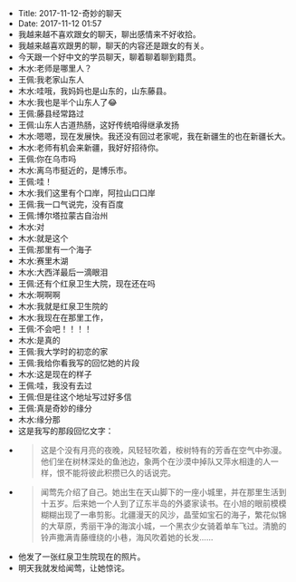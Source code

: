 - Title: 2017-11-12-奇妙的聊天
- Date: 2017-11-12 01:57
- 我越来越不喜欢跟女的聊天，聊出感情来不好收拾。
- 我越来越喜欢跟男的聊，聊天的内容还是跟女的有关。
- 今天跟一个好中文的学员聊天，聊着聊着聊到籍贯。
- 木水:老师是哪里人？
- 王佩:我老家山东人
- 木水:哇哦，我妈妈也是山东的，山东藤县。
- 木水:我也是半个山东人了😂
- 王佩:藤县经常路过
- 王佩:山东人古道热肠，这好传统咱得继承发扬
- 木水:嗯嗯，现在发展快。我还没有回过老家呢，我在新疆生的也在新疆长大。
- 木水:老师有机会来新疆，我好好招待你。
- 王佩:你在乌市吗
- 木水:离乌市挺近的，是博乐市。
- 王佩:哇！
- 木水:我们这里有个口岸，阿拉山口口岸
- 王佩:我一口气说完，没有百度
- 王佩:博尔塔拉蒙古自治州
- 木水:对
- 木水:就是这个
- 王佩:那里有一个海子
- 木水:赛里木湖
- 木水:大西洋最后一滴眼泪
- 王佩:还有个红泉卫生大院，现在还在吗
- 木水:啊啊啊
- 木水:我就是红泉卫生院的
- 木水:我现在在那里工作，
- 王佩:不会吧！！！！
- 木水:是真的
- 王佩:我大学时的初恋的家
- 王佩:我给你看我写的回忆她的片段
- 木水:这是现在的样子
- 王佩:哇，我没有去过
- 王佩:但是往这个地址写过好多信
- 王佩:真是奇妙的缘分
- 木水:缘分那
- 这是我写的那段回忆文字：
- > 这是个没有月亮的夜晚，风轻轻吹着，桉树特有的芳香在空气中弥漫。他们坐在树林深处的鱼池边，象两个在沙漠中掉队又萍水相逢的人一样，恨不能将彼此积攒已久的话说完。
- > 闻莺先介绍了自己。她出生在天山脚下的一座小城里，并在那里生活到十五岁。后来她一个人到了辽东半岛的外婆家读书。在小旭的眼前模模糊糊出现了一串剪影。北疆漫天的风沙，晶莹如宝石的海子，繁花似锦的大草原，秀丽干净的海滨小城，一个黑衣少女骑着单车飞过。清脆的铃声撒满青藤缠绕的小巷，海风吹着她的长发……
- 他发了一张红泉卫生院现在的照片。
- 明天我就发给闻莺，让她惊诧。
